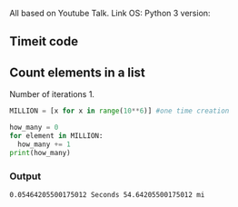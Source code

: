 All based on Youtube Talk. Link
OS: 
Python 3 version:

## Timeit code


## Count elements in a list
Number of iterations 1. 
```python 
MILLION = [x for x in range(10**6)] #one time creation

how_many = 0
for element in MILLION:
  how_many += 1
print(how_many)
```
### Output
```
0.05464205500175012 Seconds 54.64205500175012 mi
```
